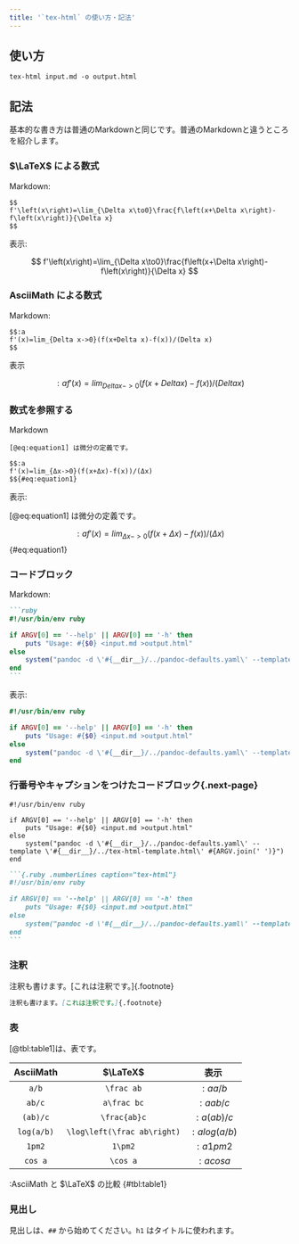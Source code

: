 ```yaml
---
title: '`tex-html` の使い方・記法'
---
```


## 使い方

```
tex-html input.md -o output.html
```

## 記法

基本的な書き方は普通のMarkdownと同じです。普通のMarkdownと違うところを紹介します。

### $\LaTeX$ による数式
Markdown:

```
$$
f'\left(x\right)=\lim_{\Delta x\to0}\frac{f\left(x+\Delta x\right)-f\left(x\right)}{\Delta x}
$$
```

表示:

$$
f'\left(x\right)=\lim_{\Delta x\to0}\frac{f\left(x+\Delta x\right)-f\left(x\right)}{\Delta x}
$$

### AsciiMath による数式
Markdown:

```
$$:a
f'(x)=lim_{Delta x->0}(f(x+Delta x)-f(x))/(Delta x)
$$
```

表示

$$:a
f'(x)=lim_{Delta x->0}(f(x+Delta x)-f(x))/(Delta x)
$$

### 数式を参照する
Markdown

```
[@eq:equation1] は微分の定義です。

$$:a
f'(x)=lim_{Δx->0}(f(x+Δx)-f(x))/(Δx)
$${#eq:equation1}
```

表示:

[@eq:equation1] は微分の定義です。

$$:a
f'(x)=lim_{Δx->0}(f(x+Δx)-f(x))/(Δx)
$${#eq:equation1}


### コードブロック
Markdown:

````md
```ruby
#!/usr/bin/env ruby

if ARGV[0] == '--help' || ARGV[0] == '-h' then
    puts "Usage: #{$0} <input.md >output.html"
else
    system("pandoc -d \'#{__dir__}/../pandoc-defaults.yaml\' --template \'#{__dir__}/../tex-html-template.html\' #{ARGV.join(' ')}")
end
```
````

表示:
```ruby
#!/usr/bin/env ruby

if ARGV[0] == '--help' || ARGV[0] == '-h' then
    puts "Usage: #{$0} <input.md >output.html"
else
    system("pandoc -d \'#{__dir__}/../pandoc-defaults.yaml\' --template \'#{__dir__}/../tex-html-template.html\' #{ARGV.join(' ')}")
end
```



### 行番号やキャプションをつけたコードブロック{.next-page}

```{.ruby .numberLines caption="tex-html"}
#!/usr/bin/env ruby

if ARGV[0] == '--help' || ARGV[0] == '-h' then
    puts "Usage: #{$0} <input.md >output.html"
else
    system("pandoc -d \'#{__dir__}/../pandoc-defaults.yaml\' --template \'#{__dir__}/../tex-html-template.html\' #{ARGV.join(' ')}")
end
```

````md
```{.ruby .numberLines caption="tex-html"}
#!/usr/bin/env ruby

if ARGV[0] == '--help' || ARGV[0] == '-h' then
    puts "Usage: #{$0} <input.md >output.html"
else
    system("pandoc -d \'#{__dir__}/../pandoc-defaults.yaml\' --template \'#{__dir__}/../tex-html-template.html\' #{ARGV.join(' ')}")
end
```
````

### 注釈

注釈も書けます。[これは注釈です。]{.footnote}

```md
注釈も書けます。[これは注釈です。]{.footnote}
```

### 表
[@tbl:table1]は、表です。


| AsciiMath  |          $\LaTeX$           |     表示      |
| :--------: | :-------------------------: | :-----------: |
|   `a/b`    |         `\frac ab`          |   $:a a/b$    |
|   `ab/c`   |         `a\frac bc`         |   $:a ab/c$   |
|  `(ab)/c`  |        `\frac{ab}c`         |  $:a (ab)/c$  |
| `log(a/b)` | `\log\left(\frac ab\right)` | $:a log(a/b)$ |
|   `1pm2`   |           `1\pm2`           |   $:a 1pm2$   |
|  `cos a`   |          `\cos a`           |  $:a cos a$   |
:AsciiMath と $\LaTeX$ の比較 {#tbl:table1}

### 見出し
見出しは、`##` から始めてください。`h1` はタイトルに使われます。

